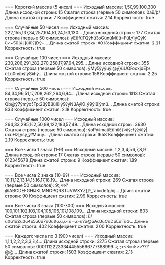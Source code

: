 
=== Короткий массив (5 чисел) ===
Исходный массив: 1,50,99,100,300
Длина исходной строки: 15
Сжатая строка (первые 50 символов): 0aü/þ/
Длина сжатой строки: 7
Коэффициент сжатия: 2.14
Корректность: true

=== Случайные 50 чисел ===
Исходный массив: 222,155,137,34,257,104,51,24,163,130...
Длина исходной строки: 177
Сжатая строка (первые 50 символов): ýEüfüTQýhü3bGünüMüü=FüLý]ýQýK
ü<~5ü|ýJ]üIüý]Dý=...
Длина сжатой строки: 80
Коэффициент сжатия: 2.21
Корректность: true

=== Случайные 100 чисел ===
Исходный массив: 230,206,291,282,270,258,17,97,94,295...
Длина исходной строки: 355
Сжатая строка (первые 50 символов): ýMý5ýýýuýi@ý}üUQFooxjdEþ/üLü0nýbýlýSühý...
Длина сжатой строки: 158
Коэффициент сжатия: 2.25
Корректность: true

=== Случайные 500 чисел ===
Исходный массив: 84,34,96,51,17,208,262,264,6,94...
Длина исходной строки: 1813
Сжатая строка (первые 50 символов): Qb@ý7ýmýo5Fp:2üýBüüIülý9ýýNüAýKi_ý9ýlü|ýmü...
Длина сжатой строки: 833
Коэффициент сжатия: 2.18
Корректность: true

=== Случайные 1000 чисел ===
Исходный массив: 264,33,295,162,50,98,122,183,57,49...
Длина исходной строки: 3630
Сжатая строка (первые 50 символов): ýoPýümaüEüh`ü6{<8ýqfý2ýü`ý|üxüHz[ýsý_ý?Müuý...
Длина сжатой строки: 1658
Коэффициент сжатия: 2.19
Корректность: true

=== Все числа 1 знака (1-9) ===
Исходный массив: 1,2,3,4,5,6,7,8,9
Длина исходной строки: 17
Сжатая строка (первые 50 символов): 012345678
Длина сжатой строки: 9
Коэффициент сжатия: 1.89
Корректность: true

=== Все числа 2 знака (10-99) ===
Исходный массив: 10,11,12,13,14,15,16,17,18,19...
Длина исходной строки: 269
Сжатая строка (первые 50 символов): 9:;<=>?@ABCDEFGHIJKLMNOPQRSTUVWXYZ[\]^_`abcdefghij...
Длина сжатой строки: 90
Коэффициент сжатия: 2.99
Корректность: true

=== Все числа 3 знака (100-300) ===
Исходный массив: 100,101,102,103,104,105,106,107,108,109...
Длина исходной строки: 803
Сжатая строка (первые 50 символов): ü/ü0ü1ü2ü3ü4ü5ü6ü7ü8ü9ü:ü;ü<ü=ü>ü?ü@üAüBüCüDüEüFüG...
Длина сжатой строки: 402
Коэффициент сжатия: 2.00
Корректность: true

=== Каждого числа по 3 (900 чисел) ===
Исходный массив: 1,1,1,2,2,2,3,3,3,4...
Длина исходной строки: 3275
Сжатая строка (первые 50 символов): 000111222333444555666777888999:::;;;<<<===>>>???@@...
Длина сжатой строки: 1503
Коэффициент сжатия: 2.18
Корректность: true